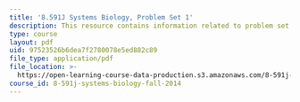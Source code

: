 ```yaml
---
title: '8.591J Systems Biology, Problem Set 1'
description: This resource contains information related to problem set 1.
type: course
layout: pdf
uid: 97523526b6dea7f2780078e5ed882c89
file_type: application/pdf
file_location: >-
  https://open-learning-course-data-production.s3.amazonaws.com/8-591j-systems-biology-fall-2014/97523526b6dea7f2780078e5ed882c89_MIT8_591JF14_ProblemSet1.pdf
course_id: 8-591j-systems-biology-fall-2014
---
```

